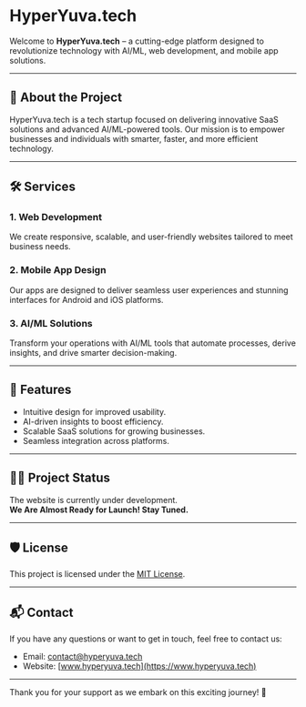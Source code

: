 # HyperYuva.tech  

Welcome to **HyperYuva.tech** – a cutting-edge platform designed to revolutionize technology with AI/ML, web development, and mobile app solutions.  

---

## 🚀 About the Project  

HyperYuva.tech is a tech startup focused on delivering innovative SaaS solutions and advanced AI/ML-powered tools. Our mission is to empower businesses and individuals with smarter, faster, and more efficient technology.  

---

## 🛠️ Services  

### 1. Web Development  
We create responsive, scalable, and user-friendly websites tailored to meet business needs.  

### 2. Mobile App Design  
Our apps are designed to deliver seamless user experiences and stunning interfaces for Android and iOS platforms.  

### 3. AI/ML Solutions  
Transform your operations with AI/ML tools that automate processes, derive insights, and drive smarter decision-making.  

---

## 🌟 Features  

- Intuitive design for improved usability.  
- AI-driven insights to boost efficiency.  
- Scalable SaaS solutions for growing businesses.  
- Seamless integration across platforms.  

---

## 👷‍♂️ Project Status  

The website is currently under development.  
**We Are Almost Ready for Launch! Stay Tuned.**  


---

## 🛡️ License  

This project is licensed under the [MIT License](LICENSE).  


---

## 📬 Contact  

If you have any questions or want to get in touch, feel free to contact us:  
- Email: [contact@hyperyuva.tech](mailto:contact@hyperyuva.tech)  
- Website: [www.hyperyuva.tech](https://www.hyperyuva.tech)  

---

Thank you for your support as we embark on this exciting journey! 🚀
